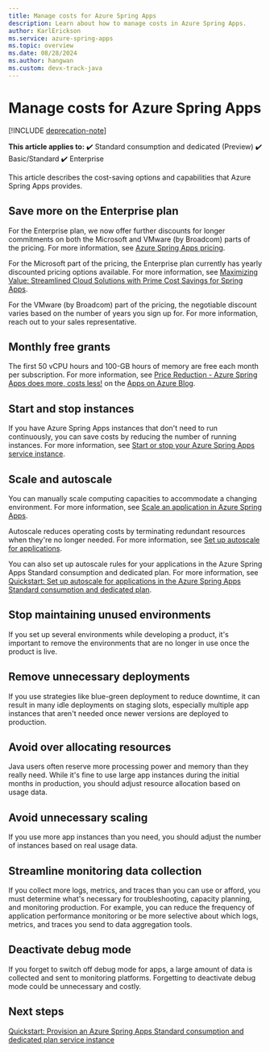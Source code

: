 ```yaml
---
title: Manage costs for Azure Spring Apps
description: Learn about how to manage costs in Azure Spring Apps.
author: KarlErickson
ms.service: azure-spring-apps
ms.topic: overview
ms.date: 08/28/2024
ms.author: hangwan
ms.custom: devx-track-java
---
```


# Manage costs for Azure Spring Apps

[!INCLUDE [deprecation-note](../includes/deprecation-note.md)]

**This article applies to:** ✔️ Standard consumption and dedicated (Preview) ✔️ Basic/Standard ✔️ Enterprise

This article describes the cost-saving options and capabilities that Azure Spring Apps provides.

## Save more on the Enterprise plan

For the Enterprise plan, we now offer further discounts for longer commitments on both the Microsoft and VMware (by Broadcom) parts of the pricing. For more information, see [Azure Spring Apps pricing](https://azure.microsoft.com/pricing/details/spring-apps/).

For the Microsoft part of the pricing, the Enterprise plan currently has yearly discounted pricing options available. For more information, see [Maximizing Value: Streamlined Cloud Solutions with Prime Cost Savings for Spring Apps](https://techcommunity.microsoft.com/t5/apps-on-azure-blog/maximizing-value-streamlined-cloud-solutions-with-prime-cost/ba-p/3904599).

For the VMware (by Broadcom) part of the pricing, the negotiable discount varies based on the number of years you sign up for. For more information, reach out to your sales representative.

## Monthly free grants

The first 50 vCPU hours and 100-GB hours of memory are free each month per subscription. For more information, see [Price Reduction - Azure Spring Apps does more, costs less!](https://techcommunity.microsoft.com/t5/apps-on-azure-blog/price-reduction-azure-spring-apps-does-more-costs-less/ba-p/3614058) on the [Apps on Azure Blog](https://techcommunity.microsoft.com/t5/apps-on-azure-blog/bg-p/AppsonAzureBlog).

## Start and stop instances

If you have Azure Spring Apps instances that don't need to run continuously, you can save costs by reducing the number of running instances. For more information, see [Start or stop your Azure Spring Apps service instance](how-to-start-stop-service.md).

## Scale and autoscale

You can manually scale computing capacities to accommodate a changing environment. For more information, see [Scale an application in Azure Spring Apps](how-to-scale-manual.md).

Autoscale reduces operating costs by terminating redundant resources when they're no longer needed. For more information, see [Set up autoscale for applications](how-to-setup-autoscale.md).

You can also set up autoscale rules for your applications in the Azure Spring Apps Standard consumption and dedicated plan. For more information, see [Quickstart: Set up autoscale for applications in the Azure Spring Apps Standard consumption and dedicated plan](../consumption-dedicated/quickstart-apps-autoscale-standard-consumption.md).

## Stop maintaining unused environments

If you set up several environments while developing a product, it's important to remove the environments that are no longer in use once the product is live.

## Remove unnecessary deployments

If you use strategies like blue-green deployment to reduce downtime, it can result in many idle deployments on staging slots, especially multiple app instances that aren't needed once newer versions are deployed to production.

## Avoid over allocating resources

Java users often reserve more processing power and memory than they really need. While it's fine to use large app instances during the initial months in production, you should adjust resource allocation based on usage data.

## Avoid unnecessary scaling

If you use more app instances than you need, you should adjust the number of instances based on real usage data.

## Streamline monitoring data collection

If you collect more logs, metrics, and traces than you can use or afford, you must determine what's necessary for troubleshooting, capacity planning, and monitoring production. For example, you can reduce the frequency of application performance monitoring or be more selective about which logs, metrics, and traces you send to data aggregation tools.

## Deactivate debug mode

If you forget to switch off debug mode for apps, a large amount of data is collected and sent to monitoring platforms. Forgetting to deactivate debug mode could be unnecessary and costly.

## Next steps

[Quickstart: Provision an Azure Spring Apps Standard consumption and dedicated plan service instance](../consumption-dedicated/quickstart-provision-standard-consumption-service-instance.md)
